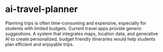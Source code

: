 # ai-travel-planner
Planning trips is often time-consuming and expensive, especially for students with  limited budgets. Current travel apps provide generic suggestions. A system that  integrates maps, location data, and generative AI to create personalized, budget friendly itineraries would help students plan efficient and enjoyable trips.
